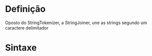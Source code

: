 # Definição
Oposto do StringTokenizer, a StringJoiner, une as strings segundo um caractere delimitador

# Sintaxe